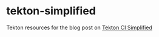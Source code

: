# tekton-simplified
Tekton resources for the blog post on [Tekton CI Simplified](https://hashnode.com/post/tekton-ci-simplified-ckzleauyw0n6beks1diq6ejvv)
